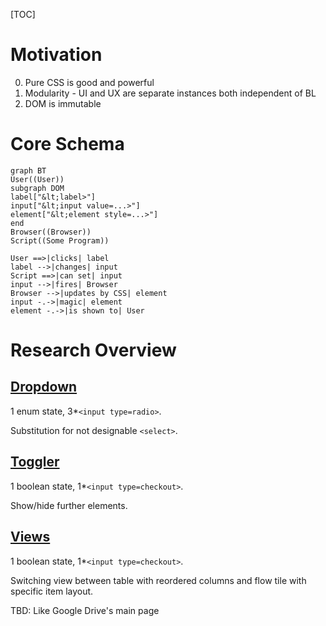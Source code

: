 [TOC]

# Motivation

0. Pure CSS is good and powerful 
1. Modularity - UI and UX are separate instances both independent of BL
2. DOM is immutable

# Core Schema

```mermaid
graph BT
User((User))
subgraph DOM
label["&lt;label>"]
input["&lt;input value=...>"]
element["&lt;element style=...>"]
end
Browser((Browser))
Script((Some Program))

User ==>|clicks| label
label -->|changes| input
Script ==>|can set| input
input -->|fires| Browser
Browser -->|updates by CSS| element
input -.->|magic| element
element -.->|is shown to| User
```




# Research Overview

## [Dropdown](dropdown-radio/index.html)

1 enum state, 3*`<input type=radio>`. 

Substitution for not designable `<select>`.

## [Toggler](toggler/index.html)

1 boolean state, 1*`<input type=checkout>`.

Show/hide further elements.

## [Views](views/index.html)

1 boolean state, 1*`<input type=checkout>`.

Switching view between table with reordered columns and flow tile with specific item layout.

TBD: Like Google Drive's main page